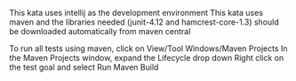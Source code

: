 This kata uses intellij as the development environment
This kata uses maven and the libraries needed (junit-4.12 and hamcrest-core-1.3) should be downloaded
automatically from maven central

To run all tests using maven, click on View/Tool Windows/Maven Projects
In the Maven Projects window, expand the Lifecycle drop down
Right click on the test goal and select Run Maven Build